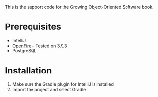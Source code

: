 This is the support code for the Growing Object-Oriented Software book.

# Prerequisites

* IntelliJ
* [OpenFire](http://www.igniterealtime.org/projects/openfire/index.jsp) – Tested on 3.9.3
* PostgreSQL

# Installation

1. Make sure the Gradle plugin for IntelliJ is installed
2. Import the project and select Gradle
